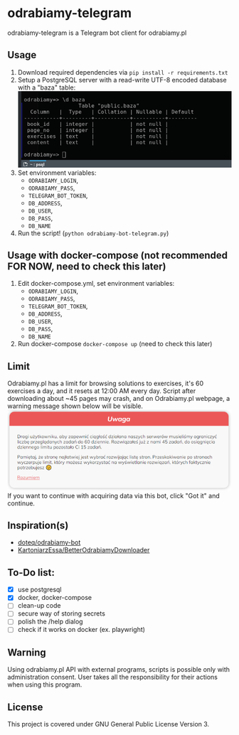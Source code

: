 # odrabiamy-telegram
odrabiamy-telegram is a Telegram bot client for odrabiamy.pl

## Usage
1. Download required dependencies via `pip install -r requirements.txt`
2. Setup a PostgreSQL server with a read-write UTF-8 encoded database with a "baza" table:
    !["postgresql table config"](https://raw.githubusercontent.com/NetMan134/odrabiamy-telegram/master/postgresql-table.png "postgresql table config")<br>
3. Set environment variables:
    * `ODRABIAMY_LOGIN`,
    * `ODRABIAMY_PASS`,
    * `TELEGRAM_BOT_TOKEN`,
    * `DB_ADDRESS`,
    * `DB_USER`,
    * `DB_PASS`,
    * `DB_NAME`
4. Run the script! (`python odrabiamy-bot-telegram.py`)

## Usage with docker-compose (not recommended FOR NOW, need to check this later)
1. Edit docker-compose.yml, set environment variables:
    * `ODRABIAMY_LOGIN`,
    * `ODRABIAMY_PASS`,
    * `TELEGRAM_BOT_TOKEN`,
    * `DB_ADDRESS`,
    * `DB_USER`,
    * `DB_PASS`,
    * `DB_NAME`
2. Run docker-compose `docker-compose up` (need to check this later)

## Limit
Odrabiamy.pl has a limit for browsing solutions to exercises, it's 60 exercises a day, and it resets at 12:00 AM every day.
Script after downloading about ~45 pages may crash, and on Odrabiamy.pl webpage, a warning message shown below will be visible.<br>
!["odrabiamy.pl warning message"](https://raw.githubusercontent.com/NetMan134/odrabiamy-telegram/master/warning.png "odrabiamy.pl warning message")<br>
If you want to continue with acquiring data via this bot, click "Got it" and continue.

## Inspiration(s)
* [doteq/odrabiamy-bot](https://github.com/doteq/odrabiamy-bot "doteq/odrabiamy-bot")
* [KartoniarzEssa/BetterOdrabiamyDownloader](https://github.com/KartoniarzEssa/BetterOdrabiamyDownloader "KartoniarzEssa/BetterOdrabiamyDownloader")

## To-Do list:
- [X] use postgresql
- [x] docker, docker-compose
- [ ] clean-up code
- [ ] secure way of storing secrets
- [ ] polish the /help dialog
- [ ] check if it works on docker (ex. playwright)

## Warning
Using odrabiamy.pl API with external programs, scripts is possible only with administration consent.
User takes all the responsibility for their actions when using this program.

## License
This project is covered under GNU General Public License Version 3.